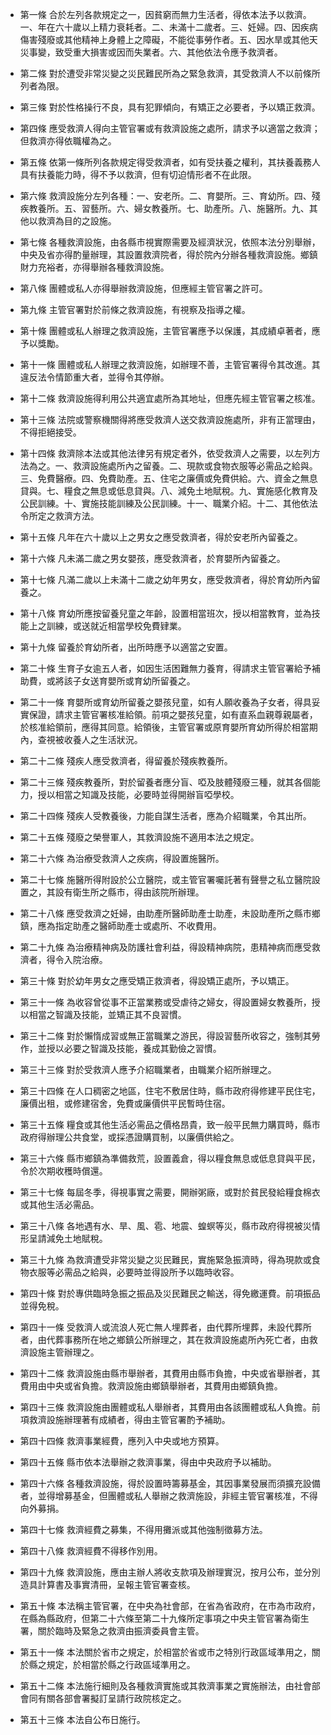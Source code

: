 * 第一條 合於左列各款規定之一，因貧窮而無力生活者，得依本法予以救濟。一、年在六十歲以上精力衰耗者。二、未滿十二歲者。三、妊婦。四、因疾病傷害殘廢或其他精神上身體上之障礙，不能從事勞作者。五、因水旱或其他天災事變，致受重大損害或因而失業者。六、其他依法令應予救濟者。

* 第二條 對於遭受非常災變之災民難民所為之緊急救濟，其受救濟人不以前條所列者為限。

* 第三條 對於性格操行不良，具有犯罪傾向，有矯正之必要者，予以矯正救濟。

* 第四條 應受救濟人得向主管官署或有救濟設施之處所，請求予以適當之救濟；但救濟亦得依職權為之。

* 第五條 依第一條所列各款規定得受救濟者，如有受扶養之權利，其扶養義務人具有扶養能力時，得不予以救濟，但有切迫情形者不在此限。

* 第六條 救濟設施分左列各種：一、安老所。二、育嬰所。三、育幼所。四、殘疾教養所。五、習藝所。六、婦女教養所。七、助產所。八、施醫所。九、其他以救濟為目的之設施。

* 第七條 各種救濟設施，由各縣市視實際需要及經濟狀況，依照本法分別舉辦，中央及省亦得酌量辦理，其設置救濟院者，得於院內分辦各種救濟設施。鄉鎮財力充裕者，亦得舉辦各種救濟設施。

* 第八條 團體或私人亦得舉辦救濟設施，但應經主管官署之許可。

* 第九條 主管官署對於前條之救濟設施，有視察及指導之權。

* 第十條 團體或私人辦理之救濟設施，主管官署應予以保護，其成績卓著者，應予以獎勵。

* 第十一條 團體或私人辦理之救濟設施，如辦理不善，主管官署得令其改進。其違反法令情節重大者，並得令其停辦。

* 第十二條 救濟設施得利用公共適宜處所為其地址，但應先經主管官署之核准。

* 第十三條 法院或警察機關得將應受救濟人送交救濟設施處所，非有正當理由，不得拒絕接受。

* 第十四條 救濟除本法或其他法律另有規定者外，依受救濟人之需要，以左列方法為之。一、救濟設施處所內之留養。二、現款或食物衣服等必需品之給與。三、免費醫療。四、免費助產。五、住宅之廉價或免費供給。六、資金之無息貸與。七、糧食之無息或低息貸與。八、減免土地賦稅。九、實施感化教育及公民訓練。十、實施技能訓練及公民訓練。十一、職業介紹。十二、其他依法令所定之救濟方法。

* 第十五條 凡年在六十歲以上之男女之應受救濟者，得於安老所內留養之。

* 第十六條 凡未滿二歲之男女嬰孩，應受救濟者，於育嬰所內留養之。

* 第十七條 凡滿二歲以上未滿十二歲之幼年男女，應受救濟者，得於育幼所內留養之。

* 第十八條 育幼所應按留養兒童之年齡，設置相當班次，授以相當教育，並為技能上之訓練，或送就近相當學校免費肄業。

* 第十九條 留養於育幼所者，出所時應予以適當之安置。

* 第二十條 生育子女逾五人者，如因生活困難無力養育，得請求主管官署給予補助費，或將該子女送育嬰所或育幼所留養之。

* 第二十一條 育嬰所或育幼所留養之嬰孩兒童，如有人願收養為子女者，得具妥實保證，請求主管官署核准給領。前項之嬰孩兒童，如有直系血親尊親屬者，於核准給領前，應得其同意。給領後，主管官署或原育嬰所育幼所得於相當期內，查視被收養人之生活狀況。

* 第二十二條 殘疾人應受救濟者，得留養於殘疾教養所。

* 第二十三條 殘疾教養所，對於留養者應分盲、啞及肢體殘廢三種，就其各個能力，授以相當之知識及技能，必要時並得開辦盲啞學校。

* 第二十四條 殘疾人受教養後，力能自謀生活者，應為介紹職業，令其出所。

* 第二十五條 殘廢之榮譽軍人，其救濟設施不適用本法之規定。

* 第二十六條 為治療受救濟人之疾病，得設置施醫所。

* 第二十七條 施醫所得附設於公立醫院，或主管官署囑託著有聲譽之私立醫院設置之，其設有衛生所之縣市，得由該院所辦理。

* 第二十八條 應受救濟之妊婦，由助產所醫師助產士助產，未設助產所之縣市鄉鎮，應為指定助產之醫師助產士或處所、不收費用。

* 第二十九條 為治療精神病及防護社會利益，得設精神病院，患精神病而應受救濟者，得令入院治療。

* 第三十條 對於幼年男女之應受矯正救濟者，得設矯正處所，予以矯正。

* 第三十一條 為收容曾從事不正當業務或受虐待之婦女，得設置婦女教養所，授以相當之智識及技能，並矯正其不良習慣。

* 第三十二條 對於懶惰成習或無正當職業之游民，得設習藝所收容之，強制其勞作，並授以必要之智識及技能，養成其勤儉之習慣。

* 第三十三條 對於受救濟人應予介紹職業者，由職業介紹所辦理之。

* 第三十四條 在人口稠密之地區，住宅不敷居住時，縣市政府得修建平民住宅，廉價出租，或修建宿舍，免費或廉價供平民暫時住宿。

* 第三十五條 糧食或其他生活必需品之價格昂貴，致一般平民無力購買時，縣市政府得辦理公共食堂，或採憑證購買制，以廉價供給之。

* 第三十六條 縣市鄉鎮為準備救荒，設置義倉，得以糧食無息或低息貸與平民，令於次期收穫時償還。

* 第三十七條 每屆冬季，得視事實之需要，開辦粥廠，或對於貧民發給糧食棉衣或其他生活必需品。

* 第三十八條 各地遇有水、旱、風、雹、地震、蝗螟等災，縣市政府得視被災情形呈請減免土地賦稅。

* 第三十九條 為救濟遭受非常災變之災民難民，實施緊急振濟時，得為現款或食物衣服等必需品之給與，必要時並得設所予以臨時收容。

* 第四十條 對於專供臨時急振之振品及災民難民之輸送，得免繳運費。前項振品並得免稅。

* 第四十一條 受救濟人或流浪人死亡無人埋葬者，由代葬所埋葬，未設代葬所者，由代葬事務所在地之鄉鎮公所辦理之，其在救濟設施處所內死亡者，由救濟設施主管辦理之。

* 第四十二條 救濟設施由縣市舉辦者，其費用由縣市負擔，中央或省舉辦者，其費用由中央或省負擔。救濟設施由鄉鎮舉辦者，其費用由鄉鎮負擔。

* 第四十三條 救濟設施由團體或私人舉辦者，其費用由各該團體或私人負擔。前項救濟設施辦理著有成績者，得由主管官署酌予補助。

* 第四十四條 救濟事業經費，應列入中央或地方預算。

* 第四十五條 縣市依本法舉辦之救濟事業，得由中央政府予以補助。

* 第四十六條 各種救濟設施，得於設置時籌募基金，其因事業發展而須擴充設備者，並得增募基金，但團體或私人舉辦之救濟施設，非經主管官署核准，不得向外募捐。

* 第四十七條 救濟經費之募集，不得用攤派或其他強制徵募方法。

* 第四十八條 救濟經費不得移作別用。

* 第四十九條 救濟設施，應由主辦人將收支款項及辦理實況，按月公布，並分別造具計算書及事實清冊，呈報主管官署查核。

* 第五十條 本法稱主管官署，在中央為社會部，在省為省政府，在市為市政府，在縣為縣政府，但第二十六條至第二十九條所定事項之中央主管官署為衛生署，關於臨時及緊急之救濟由振濟委員會主管。

* 第五十一條 本法關於省市之規定，於相當於省或市之特別行政區域準用之，關於縣之規定，於相當於縣之行政區域準用之。

* 第五十二條 本法施行細則及各種救濟實施或其救濟事業之實施辦法，由社會部會同有關各部會署擬訂呈請行政院核定之。

* 第五十三條 本法自公布日施行。

